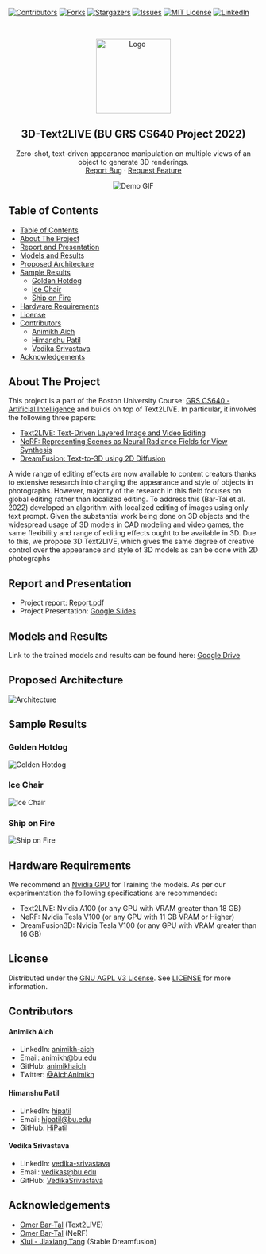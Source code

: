 [![Contributors][contributors-shield]][contributors-url]
[![Forks][forks-shield]][forks-url]
[![Stargazers][stars-shield]][stars-url]
[![Issues][issues-shield]][issues-url]
[![MIT License][license-shield]][license-url]
[![LinkedIn][linkedin-shield]][linkedin-url]

<!-- PROJECT LOGO -->
<br />
<p align="center">
    <img src="assets/icon.png" alt="Logo" width="150" height="150">

  <h2 align="center">3D-Text2LIVE (BU GRS CS640 Project 2022)</h2>

  <p align="center">
    Zero-shot, text-driven appearance manipulation on multiple views of an object to generate 3D renderings.
    <br />
    <a href="https://github.com/animikhaich/3D-Text2LIVE/issues/new">Report Bug</a>
    ·
    <a href="https://github.com/animikhaich/3D-Text2LIVE/issues/new">Request Feature</a>
  </p>
</p>
<p align="center">
  <img src="assets/burning-ship.gif" alt="Demo GIF">
</p>
<!-- TABLE OF CONTENTS -->

## Table of Contents

- [Table of Contents](#table-of-contents)
- [About The Project](#about-the-project)
- [Report and Presentation](#report-and-presentation)
- [Models and Results](#models-and-results)
- [Proposed Architecture](#proposed-architecture)
- [Sample Results](#sample-results)
  - [Golden Hotdog](#golden-hotdog)
  - [Ice Chair](#ice-chair)
  - [Ship on Fire](#ship-on-fire)
- [Hardware Requirements](#hardware-requirements)
- [License](#license)
- [Contributors](#contributors)
    - [Animikh Aich](#animikh-aich)
    - [Himanshu Patil](#himanshu-patil)
    - [Vedika Srivastava](#vedika-srivastava)
- [Acknowledgements](#acknowledgements)

<!-- ABOUT THE PROJECT -->

## About The Project

This project is a part of the Boston University Course: [GRS CS640 - Artificial Intelligence](https://www.bu.edu/academics/grs/courses/grs-cs-640/) and builds on top of Text2LIVE. In particular, it involves the following three papers:
- [Text2LIVE: Text-Driven Layered Image and Video Editing](https://arxiv.org/abs/2204.02491)
- [NeRF: Representing Scenes as Neural Radiance Fields for View Synthesis](https://arxiv.org/abs/2003.08934)
- [DreamFusion: Text-to-3D using 2D Diffusion](https://arxiv.org/abs/2209.14988)

A wide range of editing effects are now available to content creators thanks to extensive research into changing the appearance and style of objects in photographs. However, majority of the research in this field focuses on global editing rather than localized editing. To address this (Bar-Tal et al. 2022) developed an algorithm with localized editing of images using only text prompt. Given the substantial work being done on 3D objects and the widespread usage of 3D models in CAD modeling and video games, the same flexibility and range of editing effects ought to be available in 3D. Due to this, we propose 3D Text2LIVE, which gives the same degree of creative control over the appearance and style of 3D models as can be done with 2D photographs

## Report and Presentation

- Project report: [Report.pdf](3D-Text2LIVE-Report.pdf)
- Project Presentation: [Google Slides](https://docs.google.com/presentation/d/1qkIB610OA07HWhWi_xw1868-F6Q7jPR0n-6XszIIgFU/edit?usp=sharing)


## Models and Results

Link to the trained models and results can be found here: [Google Drive](https://drive.google.com/drive/folders/10AaqaCKmPoU0Hd6fiIWw5HUmnTbDtQNU?usp=sharing)
## Proposed Architecture

![Architecture](assets/final-arch.png)

## Sample Results

### Golden Hotdog
![Golden Hotdog](assets/gif_golden-hotdog-spiral.gif)

### Ice Chair
![Ice Chair](assets/gif_blender-paper-chair-spiral.gif)

### Ship on Fire
![Ship on Fire](assets/gif_ship-spiral.gif)

## Hardware Requirements

We recommend an [Nvidia GPU](https://www.nvidia.com/en-gb/graphics-cards/) for Training the models. As per our experimentation the following specifications are recommended:
- Text2LIVE: Nvidia A100 (or any GPU with VRAM greater than 18 GB)
- NeRF: Nvidia Tesla V100 (or any GPU with 11 GB VRAM or Higher)
- DreamFusion3D: Nvidia Tesla V100 (or any GPU with VRAM greater than 16 GB)



## License

Distributed under the [GNU AGPL V3 License](https://choosealicense.com/licenses/agpl-3.0/). See [LICENSE](LICENSE) for more information.

## Contributors
#### Animikh Aich

- LinkedIn: [animikh-aich](https://www.linkedin.com/in/animikh-aich/)
- Email: [animikh@bu.edu](mailto:animikhaich@gmail.com)
- GitHub: [animikhaich](https://github.com/animikhaich)
- Twitter: [@AichAnimikh](https://twitter.com/AichAnimikh)

#### Himanshu Patil

- LinkedIn: [hipatil](https://www.linkedin.com/in/hipatil/)
- Email: [hipatil@bu.edu](mailto:hipatil@bu.edu)
- GitHub: [HiPatil](https://github.com/HiPatil)

#### Vedika Srivastava 

- LinkedIn: [vedika-srivastava](https://www.linkedin.com/in/vedika-srivastava/)
- Email: [vedikas@bu.edu](mailto:vedikas@bu.edu)
- GitHub: [VedikaSrivastava](https://github.com/VedikaSrivastava)

[contributors-shield]: https://img.shields.io/github/contributors/animikhaich/3D-Text2LIVE.svg?style=flat-square
[contributors-url]: https://github.com/animikhaich/3D-Text2LIVE/graphs/contributors
[forks-shield]: https://img.shields.io/github/forks/animikhaich/3D-Text2LIVE.svg?style=flat-square
[forks-url]: https://github.com/animikhaich/3D-Text2LIVE/network/members
[stars-shield]: https://img.shields.io/github/stars/animikhaich/3D-Text2LIVE.svg?style=flat-square
[stars-url]: https://github.com/animikhaich/3D-Text2LIVE/stargazers
[issues-shield]: https://img.shields.io/github/issues/animikhaich/3D-Text2LIVE.svg?style=flat-square
[issues-url]: https://github.com/animikhaich/3D-Text2LIVE/issues
[license-shield]: https://img.shields.io/github/license/animikhaich/3D-Text2LIVE.svg?style=flat-square
[license-url]: https://github.com/animikhaich/3D-Text2LIVE/blob/main/LICENSE
[linkedin-shield]: https://img.shields.io/badge/-LinkedIn-black.svg?style=flat-square&logo=linkedin&colorB=555
[linkedin-url]: https://linkedin.com/in/animikh-aich/

## Acknowledgements
- [Omer Bar-Tal](https://github.com/omerbt) (Text2LIVE)
- [Omer Bar-Tal](https://github.com/yenchenlin) (NeRF)
- [Kiui - Jiaxiang Tang](https://github.com/ashawkey) (Stable Dreamfusion)